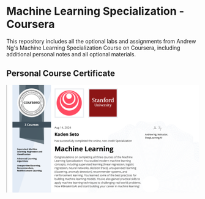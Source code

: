 # Machine Learning Specialization - Coursera

This repository includes all the optional labs and assignments from Andrew Ng's Machine Learning Specialization Course on Coursera, including additional personal notes and all optional materials. 

## Personal Course Certificate

<img src="./Certificate/MachineLearningSpecializationCertificate.PNG">
